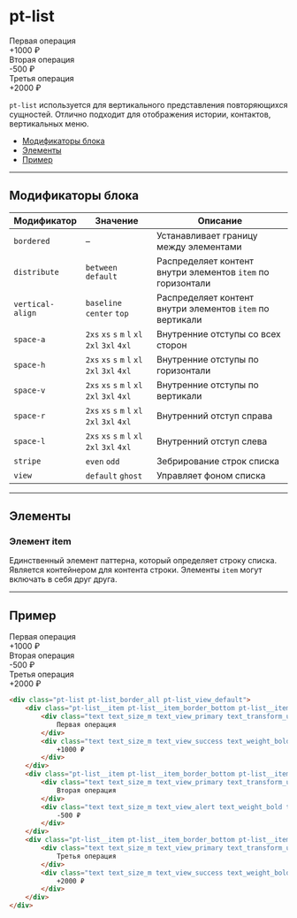 # pt-list

<div class="preview">
    <div class="pt-list pt-list_border_all pt-list_view_default" style="min-width: 280px">
    <div class="pt-list__item pt-list__item_border_bottom pt-list__item_distribute_between pt-list__item_space-a_m">
        <div class="text text_size_m text_view_primary text_transform_uppercase text_spacing_s">
            Первая операция
        </div>
        <div class="text text_size_m text_view_success text_weight_bold text_transform_uppercase text_spacing_s">
            +1000 ₽
        </div>
    </div>
    <div class="pt-list__item pt-list__item_border_bottom pt-list__item_distribute_between pt-list__item_space-a_m">
        <div class="text text_size_m text_view_primary text_transform_uppercase text_spacing_s">
            Вторая операция
        </div>
        <div class="text text_size_m text_view_alert text_weight_bold text_transform_uppercase text_spacing_s">
            -500 ₽
        </div>
    </div>
    <div class="pt-list__item pt-list__item_border_bottom pt-list__item_distribute_between pt-list__item_space-a_m">
        <div class="text text_size_m text_view_primary text_transform_uppercase text_spacing_s">
            Третья операция
        </div>
        <div class="text text_size_m text_view_success text_weight_bold text_transform_uppercase text_spacing_s">
            +2000 ₽
        </div>
    </div>
    </div>
</div>

`pt-list` используется для вертикального представления повторяющихся сущностей. Отлично подходит для отображения истории, контактов, вертикальных меню.

* [Модификаторы блока](#Модификаторы)
* [Элементы](#Элементы)
* [Пример](#Пример)

___


## Модификаторы блока

Модификатор      | Значение                                      | Описание
---------------- | --------------------------------------------- | ----------------------------------
`bordered`       | –                                             | Устанавливает границу между элементами
`distribute`     | `between` `default`                           | Распределяет контент внутри элементов `item` по горизонтали
`vertical-align` | `baseline` `center` `top`                     | Распределяет контент внутри элементов `item` по вертикали
`space-a`        | `2xs` `xs` `s` `m` `l` `xl` `2xl` `3xl` `4xl` | Внутренние отступы со всех сторон
`space-h`        | `2xs` `xs` `s` `m` `l` `xl` `2xl` `3xl` `4xl` | Внутренние отступы по горизонтали
`space-v`        | `2xs` `xs` `s` `m` `l` `xl` `2xl` `3xl` `4xl` | Внутренние отступы по вертикали
`space-r`        | `2xs` `xs` `s` `m` `l` `xl` `2xl` `3xl` `4xl` | Внутренний отступ справа
`space-l`        | `2xs` `xs` `s` `m` `l` `xl` `2xl` `3xl` `4xl` | Внутренний отступ слева
`stripe`         | `even` `odd`                                  | Зебрирование строк списка
`view`           | `default` `ghost`                             | Управляет фоном списка

___


## Элементы

### Элемент item

Единственный элемент паттерна, который определяет строку списка. Является контейнером для контента строки. Элементы `item` могут включать в себя друг друга.

___


## Пример

<div class="pt-list pt-list_border_all pt-list_view_default">
    <div class="pt-list__item pt-list__item_border_bottom pt-list__item_distribute_between pt-list__item_space-a_m">
        <div class="text text_size_m text_view_primary text_transform_uppercase text_spacing_s">
            Первая операция
        </div>
        <div class="text text_size_m text_view_success text_weight_bold text_transform_uppercase text_spacing_s">
            +1000 ₽
        </div>
    </div>
    <div class="pt-list__item pt-list__item_border_bottom pt-list__item_distribute_between pt-list__item_space-a_m">
        <div class="text text_size_m text_view_primary text_transform_uppercase text_spacing_s">
            Вторая операция
        </div>
        <div class="text text_size_m text_view_alert text_weight_bold text_transform_uppercase text_spacing_s">
            -500 ₽
        </div>
    </div>
    <div class="pt-list__item pt-list__item_border_bottom pt-list__item_distribute_between pt-list__item_space-a_m">
        <div class="text text_size_m text_view_primary text_transform_uppercase text_spacing_s">
            Третья операция
        </div>
        <div class="text text_size_m text_view_success text_weight_bold text_transform_uppercase text_spacing_s">
            +2000 ₽
        </div>
    </div>
</div>

```html
<div class="pt-list pt-list_border_all pt-list_view_default">
    <div class="pt-list__item pt-list__item_border_bottom pt-list__item_distribute_between pt-list__item_space-a_m">
        <div class="text text_size_m text_view_primary text_transform_uppercase text_spacing_s">
            Первая операция
        </div>
        <div class="text text_size_m text_view_success text_weight_bold text_transform_uppercase text_spacing_s">
            +1000 ₽
        </div>
    </div>
    <div class="pt-list__item pt-list__item_border_bottom pt-list__item_distribute_between pt-list__item_space-a_m">
        <div class="text text_size_m text_view_primary text_transform_uppercase text_spacing_s">
            Вторая операция
        </div>
        <div class="text text_size_m text_view_alert text_weight_bold text_transform_uppercase text_spacing_s">
            -500 ₽
        </div>
    </div>
    <div class="pt-list__item pt-list__item_border_bottom pt-list__item_distribute_between pt-list__item_space-a_m">
        <div class="text text_size_m text_view_primary text_transform_uppercase text_spacing_s">
            Третья операция
        </div>
        <div class="text text_size_m text_view_success text_weight_bold text_transform_uppercase text_spacing_s">
            +2000 ₽
        </div>
    </div>
</div>
```

